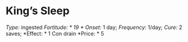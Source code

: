 ﻿---
name: King’s Sleep
type: ingested
fortitude: 19
onset: 1 day
frequency: 1/day
effect:
  "1 Con drain"
cure: 2 saves
price: 5
---

# King’s Sleep
 *Type:* ingested
*Fortitude: * 19 * Onset:* 1 day;  *Frequency*: 1/day;  *Cure:* 2 saves; 
*Effect: * 1 Con drain
*Price: * 5